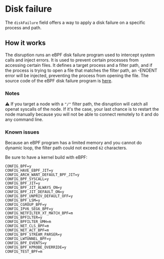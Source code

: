 # Disk failure

The `diskFailure` field offers a way to apply a disk failure on a specific process and path.

## How it works

The disruption runs an eBPF disk failure program used to intercept system calls and inject errors. 
It is used to prevent certain processes from accessing certain files. 
It defines a target process and a filter path, and if the process is trying to 
open a file that matches the filter path, an -ENOENT error will be injected, 
preventing the process from opening the file.
The source code of the eBPF disk failure program is [here](../ebpf/disk-failure). 

### Notes

:warning: If you target a node with a `"/"` filter path, the disruption will catch all openat syscalls of the node.
If it's the case, your last chance is to restart the node manually because you will not be able to connect remotely to 
it and do any command line.

### Known issues

Because an eBPF program has a limited memory and you cannot do dynamic loop, the filter path could not exceed `62` characters.

Be sure to have a kernel build with eBPF:

```shell
CONFIG_BPF=y
CONFIG_HAVE_EBPF_JIT=y
CONFIG_ARCH_WANT_DEFAULT_BPF_JIT=y
CONFIG_BPF_SYSCALL=y
CONFIG_BPF_JIT=y
CONFIG_BPF_JIT_ALWAYS_ON=y
CONFIG_BPF_JIT_DEFAULT_ON=y
CONFIG_BPF_UNPRIV_DEFAULT_OFF=y
CONFIG_BPF_LSM=y
CONFIG_CGROUP_BPF=y
CONFIG_IPV6_SEG6_BPF=y
CONFIG_NETFILTER_XT_MATCH_BPF=m
CONFIG_BPFILTER=y
CONFIG_BPFILTER_UMH=m
CONFIG_NET_CLS_BPF=m
CONFIG_NET_ACT_BPF=m
CONFIG_BPF_STREAM_PARSER=y
CONFIG_LWTUNNEL_BPF=y
CONFIG_BPF_EVENTS=y
CONFIG_BPF_KPROBE_OVERRIDE=y
CONFIG_TEST_BPF=m
```
